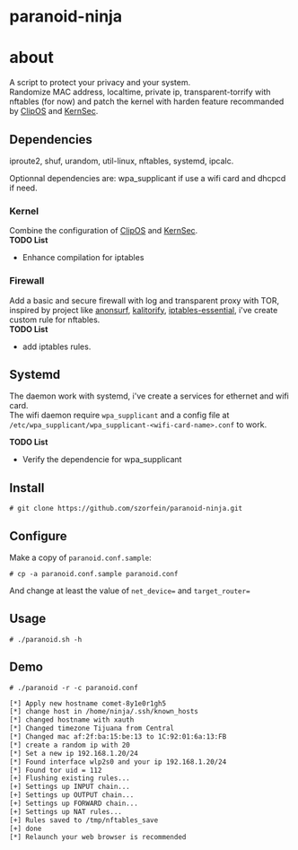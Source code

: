 # paranoid-ninja

# about 

A script to protect your privacy and your system.    
Randomize MAC address, localtime, private ip, transparent-torrify with nftables (for now) and patch the kernel with harden feature recommanded by [ClipOS](https://docs.clip-os.org/clipos/kernel.html) and [KernSec](https://kernsec.org/wiki/index.php/Kernel_Self_Protection_Project/Recommended_Settings).

## Dependencies

iproute2, shuf, urandom, util-linux, nftables, systemd, ipcalc.  

Optionnal dependencies are: wpa_supplicant if use a wifi card and dhcpcd if need.

### Kernel
Combine the configuration of [ClipOS](https://docs.clip-os.org/clipos/kernel.html) and [KernSec](https://kernsec.org/wiki/index.php/Kernel_Self_Protection_Project/Recommended_Settings).  
**TODO List** 
+ Enhance compilation for iptables

### Firewall
Add a basic and secure firewall with log and transparent proxy with TOR, inspired by project like [anonsurf](https://github.com/ParrotSec/anonsurf), [kalitorify](https://github.com/brainfucksec/kalitorify.git), [iptables-essential](https://github.com/trimstray/iptables-essentials), i've create custom rule for nftables.  
**TODO List** 
+ add iptables rules.

## Systemd
The daemon work with systemd, i've create a services for ethernet and wifi card.  
The wifi daemon require `wpa_supplicant` and a config file at `/etc/wpa_supplicant/wpa_supplicant-<wifi-card-name>.conf` to work.  

**TODO List**
+ Verify the dependencie for wpa_supplicant 

## Install

    # git clone https://github.com/szorfein/paranoid-ninja.git

## Configure

Make a copy of `paranoid.conf.sample`:

    # cp -a paranoid.conf.sample paranoid.conf

And change at least the value of `net_device=` and `target_router=`

## Usage

    # ./paranoid.sh -h

## Demo

    # ./paranoid -r -c paranoid.conf

```txt
[*] Apply new hostname comet-8y1e0r1gh5
[*] change host in /home/ninja/.ssh/known_hosts
[*] changed hostname with xauth
[*] Changed timezone Tijuana from Central
[*] Changed mac af:2f:ba:15:be:13 to 1C:92:01:6a:13:FB
[*] create a random ip with 20
[*] Set a new ip 192.168.1.20/24
[*] Found interface wlp2s0 and your ip 192.168.1.20/24
[*] Found tor uid = 112
[+] Flushing existing rules...
[+] Settings up INPUT chain...
[+] Settings up OUTPUT chain...
[+] Settings up FORWARD chain...
[+] Settings up NAT rules...
[+] Rules saved to /tmp/nftables_save
[+] done
[*] Relaunch your web browser is recommended
```
